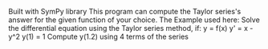 Built with SymPy library
This program can compute the Taylor series's answer for the given function of your choice.
The Example used here:
Solve the differential equation using the Taylor series method, if:
  y = f(x)
  y' = x - y^2
  y(1) = 1
Compute y(1.2) using 4 terms of the series
